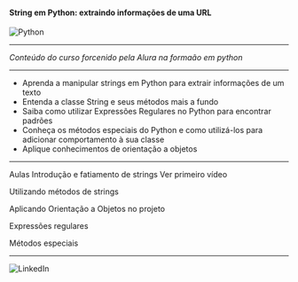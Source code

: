 #### String em Python: extraindo informações de uma URL ####
![Python](https://img.shields.io/badge/python-3670A0?style=for-the-badge&logo=python&logoColor=ffdd54)
********************************************************
*Conteúdo do curso forcenido pela Alura na formaão em python*
*****************************************************************
- Aprenda a manipular strings em Python para extrair informações de um texto
- Entenda a classe String e seus métodos mais a fundo
- Saiba como utilizar Expressões Regulares no Python para encontrar padrões
- Conheça os métodos especiais do Python e como utilizá-los para adicionar comportamento à sua classe
- Aplique conhecimentos de orientação a objetos
*******************************************************************************************************
Aulas
Introdução e fatiamento de strings Ver primeiro vídeo

Utilizando métodos de strings

Aplicando Orientação a Objetos no projeto

Expressões regulares

Métodos especiais
***********************************************************************************
![LinkedIn](https://img.shields.io/badge/linkedin-%230077B5.svg?style=for-the-badge&logo=linkedin&logoColor=white)

